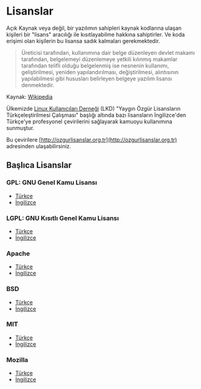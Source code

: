 # Lisanslar

Açık Kaynak veya değil, bir yazılımın sahipleri kaynak kodlarına ulaşan kişileri bir "lisans" aracılığı ile kısıtlayabilme hakkına sahiptirler. Ve koda erişimi olan kişilerin bu lisansa sadık kalmaları gerekmektedir.

> Üreticisi tarafından, kullanımına dair belge düzenleyen devlet makamı tarafından, belgelemeyi düzenlemeye yetkili kılınmış makamlar tarafından telifli olduğu belgelenmiş ise nesnenin kullanımı, geliştirilmesi, yeniden yapılandırılması, değiştirilmesi, alıntısının yapılabilmesi gibi hususları belirleyen belgeye yazılım lisansı denmektedir.

Kaynak: [Wikipedia](https://tr.wikipedia.org/wiki/Yazılım_lisansı)
 
Ülkemizde [Linux Kullanıcıları Derneği](http://www.lkd.org.tr) (LKD) "Yaygın Özgür Lisansların Türkçeleştirilmesi Çalışması" başlığı altında bazı lisansların İngilizce'den Türkçe'ye profesyonel çevirilerini sağlayarak kamuoyu kullanımına sunmuştur.

Bu çevirilere [http://ozgurlisanslar.org.tr](http://ozgurlisanslar.org.tr) adresinden ulaşabilirsiniz.


## Başlıca Lisanslar

### GPL: GNU Genel Kamu Lisansı

- [Türkçe](http://ozgurlisanslar.org.tr/gpl/gpl-v3/)
- [İngilizce](https://www.gnu.org/licenses/gpl.html)

### LGPL: GNU Kısıtlı Genel Kamu Lisansı

- [Türkçe](http://ozgurlisanslar.org.tr/lgpl/lgpl-v3/)
- [İngilizce](https://www.gnu.org/licenses/lgpl.html)

### Apache

- [Türkçe](http://ozgurlisanslar.org.tr/apache/)
- [İngilizce](http://www.apache.org/licenses/LICENSE-2.0)

### BSD

- [Türkçe](http://ozgurlisanslar.org.tr/bsd/)
- [İngilizce](https://opensource.org/licenses/bsd-license.php)

### MIT

- [Türkçe](http://ozgurlisanslar.org.tr/mit/)
- [İngilizce](https://opensource.org/licenses/mit-license.php)

### Mozilla

- [Türkçe](http://ozgurlisanslar.org.tr/mozilla/)
- [İngilizce](https://www.mozilla.org/en-US/MPL/2.0/)
